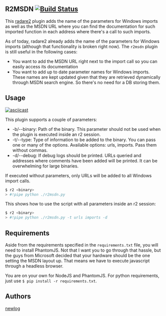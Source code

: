 R2MSDN  [![Build Status](https://travis-ci.org/newlog/r2msdn.svg?branch=master)](https://travis-ci.org/newlog/r2msdn)
-----

This [radare2](https://www.radare.org/r/) plugin adds the name of the parameters for Windows imports as well as the MSDN URL where you can find the documentation for such imported function in each address where there's a call to such imports.

As of today, radare2 already adds the name of the parameters for Windows imports (although that functionality is broken right now). The `r2msdn` plugin is still useful in the following cases:

  - You want to add the MSDN URL right next to the import call so you can easily access its documentation
  - You want to add up to date parameter names for Windows imports. These names are kept updated given that they are retrieved dynamically through MSDN search engine. So there's no need for a DB storing them.

Usage
-----

[![asciicast](https://asciinema.org/a/116277.png)](https://asciinema.org/a/116277)

This plugin supports a couple of parameters:

* -b/--binary: Path of the binary. This parameter should not be used when the plugin is executed inside an r2 session.
* -t/--type: Type of information to be added to the binary. You can pass one or many of the options. Available options: urls, imports. Pass them without commas.
* -d/--debug: If debug logs should be printed. URLs queried and addresses where comments have been added will be printed. It can be overwhelming for large binaries.

If executed without parameters, only URLs will be added to all Windows import calls.

```bash
$ r2 <binary>
> #!pipe python ./r2msdn.py
```

This shows how to use the script with all parameters inside an r2 session:

```bash
$ r2 <binary>
> #!pipe python ./r2msdn.py -t urls imports -d
```

Requirements
------------

Aside from the requirements specified in the `requirements.txt` file, you will
need to install PhantomJS. Not that I want you to go through that hassle, but
the guys from Microsoft decided that your hardware should be the one setting
the MSDN layout up. That means we have to execute javascript through a headless
browser.

You are on your own for NodeJS and PhantomJS. For python requirements, just
use `$ pip install -r requirements.txt`.

Authors
------

[newlog](https://twitter.com/newlog_)
